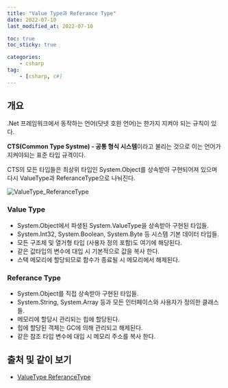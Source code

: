 ```yaml
---
title: "Value Type과 Referance Type"
date: 2022-07-10
last_modified_at: 2022-07-10

toc: true
toc_sticky: true

categories:
    - csharp
tag:
    - [csharp, c#]
---
```


## 개요

.Net 프레임워크에서 동작하는 언어(닷넷 호완 언어)는 한가지 지켜야 되는 규칙이 있다.

**CTS(Common Type Systme) - 공통 형식 시스템**이라고 불리는 것으로 이는 언어가 지켜야되는 표준 타입 규격이다.

CTS의 모든 타입들은 최상위 타입인 System.Object를 상속받아 구현되어져 있으며 다시 ValueType과 ReferanceType으로 나눠진다.

![ValueType_ReferanceType](https://docs.microsoft.com/ko-kr/dotnet/csharp/programming-guide/types/media/index/value-reference-types-common-type-system.png)

### Value Type

- System.Object에서 파생된 System.ValueType을 상속받아 구현된 타입들.
- System.Int32, System.Boolean, System.Byte 등 시스템 기본 데이터 타입들.
- 모든 구조체 및 열거형 타입 (사용자 정의 포함)도 여기에 해당된다.
- 같은 값타입의 변수에 대입 시 기본적으로 값을 복사 한다.
- 스택 메모리에 할당되므로 함수가 종료될 시 메모리에서 해제된다.

### Referance Type

- System.Object를 직접 상속받아 구현된 타입들.
- System.String, System.Array 등과 모든 인터페이스와 사용자가 정의한 클래스들.
- 메모리에 할당시 관리되는 힙에 할당된다.
- 힙에 할당된 객체는 GC에 의해 관리되고 해제된다.
- 같은 참조 타입 변수에 대입 시 메모리 주소를 복사 한다.

## 출처 및 같이 보기

- [ValueType ReferanceType](https://docs.microsoft.com/ko-kr/dotnet/csharp/fundamentals/types/)